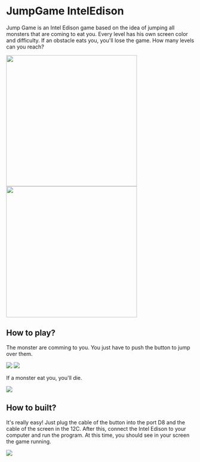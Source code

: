 # JumpGame IntelEdison

Jump Game is an Intel Edison game based on the idea of jumping all monsters that are coming to eat you. Every level has his own screen color and difficulty. If an obstacle eats you, you'll lose the game. How many levels can you reach? 

<img width="350px" src="http://fotos.subefotos.com/73f4734bf2cf00b46f75fef12c26e716o.jpg">
<img width="350px" src="http://fotos.subefotos.com/6ef7bace88dcfd63a099a724dec834fdo.jpg">

## How to play?

The monster are comming to you. You just have to push the button to jump over them.

<img src="http://fotos.subefotos.com/70eecb88e125fa175595c7488df67fdco.jpg">
<img src="http://fotos.subefotos.com/07584034e8a5bed2d1f0f9321bc10d5bo.jpg">

If a monster eat you, you'll die.

<img src="http://fotos.subefotos.com/5dadc23f9c1b08051d500dafc6b9c217o.jpg">

## How to built?

It's really easy! Just plug the cable of the button into the port D8 and the cable of the screen in the 12C. After this, connect the Intel Edison to your computer and run the program. At this time, you should see in your screen the game running.

<img src="http://fotos.subefotos.com/df6a76f1e9ce72081b42335866172bafo.jpg">






